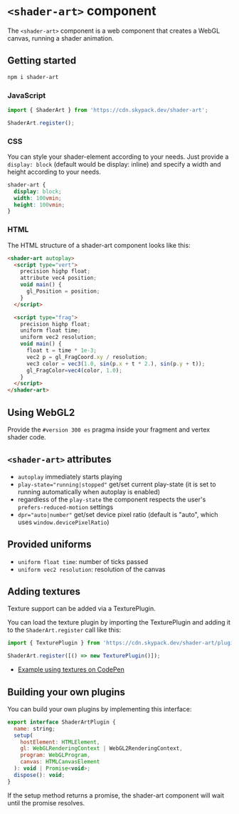 # `<shader-art>` component

The `<shader-art>` component is a web component that creates a WebGL canvas, running a shader animation.

## Getting started

```sh
npm i shader-art
```

### JavaScript

```js
import { ShaderArt } from 'https://cdn.skypack.dev/shader-art';

ShaderArt.register();
```

### CSS

You can style your shader-element according to your needs. Just provide a `display: block` (default would be display: inline) and specify a width and height according to your needs.

```css
shader-art {
  display: block;
  width: 100vmin;
  height: 100vmin;
}
```

### HTML

The HTML structure of a shader-art component looks like this:

```html
<shader-art autoplay>
  <script type="vert">
    precision highp float;
    attribute vec4 position;
    void main() {
      gl_Position = position;
    }
  </script>

  <script type="frag">
    precision highp float;
    uniform float time;
    uniform vec2 resolution;
    void main() {
      float t = time * 1e-3;
      vec2 p = gl_FragCoord.xy / resolution;
      vec3 color = vec3(1.0, sin(p.x + t * 2.), sin(p.y + t));
      gl_FragColor=vec4(color, 1.0);
    }
  </script>
</shader-art>
```

## Using WebGL2

Provide the `#version 300 es` pragma inside your fragment and vertex shader code.

## `<shader-art>` attributes

- `autoplay` immediately starts playing
- `play-state="running|stopped"` get/set current play-state (it is set to running automatically when autoplay is enabled)
- regardless of the `play-state` the component respects the user's `prefers-reduced-motion` settings
- `dpr="auto|number"` get/set device pixel ratio (default is "auto", which uses `window.devicePixelRatio`)

## Provided uniforms

- `uniform float time`: number of ticks passed
- `uniform vec2 resolution`: resolution of the canvas

## Adding textures

Texture support can be added via a TexturePlugin.

You can load the texture plugin by importing the TexturePlugin and adding it to the `ShaderArt.register` call like this:

```js
import { TexturePlugin } from 'https://cdn.skypack.dev/shader-art/plugins/texture-plugin';

ShaderArt.register([() => new TexturePlugin()]);
```

- [Example using textures on CodePen](https://codepen.io/terabaud/pen/xxROeRJ)

## Building your own plugins

You can build your own plugins by implementing this interface:

```js
export interface ShaderArtPlugin {
  name: string;
  setup(
    hostElement: HTMLElement,
    gl: WebGLRenderingContext | WebGL2RenderingContext,
    program: WebGLProgram,
    canvas: HTMLCanvasElement
  ): void | Promise<void>;
  dispose(): void;
}
```

If the setup method returns a promise, the shader-art component will wait until the promise resolves.